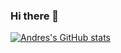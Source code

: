 ### Hi there 👋

[![Andres's GitHub stats](https://github-readme-stats.vercel.app/api?username=Andres)](https://github.com/anuraghazra/github-readme-stats)


<!--
**AndrRod/AndrRod** is a ✨ _special_ ✨ repository because its `README.md` (this file) appears on your GitHub profile.

Here are some ideas to get you started:

- 🔭 I’m currently working on ...
- 🌱 I’m currently learning ...
- 👯 I’m looking to collaborate on ...
- 🤔 I’m looking for help with ...
- 💬 Ask me about ...
- 📫 How to reach me: ...
- 😄 Pronouns: ...
- ⚡ Fun fact: ...
-->


